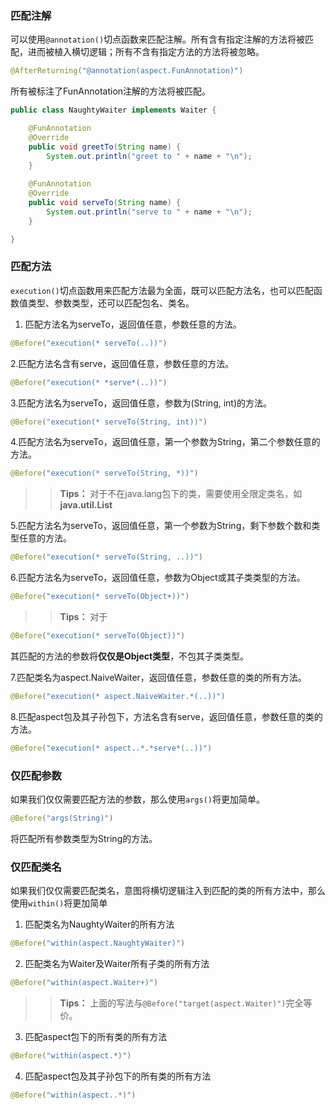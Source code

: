 ### 匹配注解
可以使用`@annotation()`切点函数来匹配注解。所有含有指定注解的方法将被匹配，进而被植入横切逻辑；所有不含有指定方法的方法将被忽略。
```java
@AfterReturning("@annotation(aspect.FunAnnotation)")
```
所有被标注了FunAnnotation注解的方法将被匹配。
```java
public class NaughtyWaiter implements Waiter {

	@FunAnnotation
	@Override
	public void greetTo(String name) {
		System.out.println("greet to " + name + "\n");
	}
	
	@FunAnnotation
	@Override
	public void serveTo(String name) {
		System.out.println("serve to " + name + "\n");
	}

}
```

### 匹配方法
`execution()`切点函数用来匹配方法最为全面，既可以匹配方法名，也可以匹配函数值类型、参数类型，还可以匹配包名、类名。
1. 匹配方法名为serveTo，返回值任意，参数任意的方法。
```java
@Before("execution(* serveTo(..))")
```

2.匹配方法名含有serve，返回值任意，参数任意的方法。
```java
@Before("execution(* *serve*(..))")
```
3.匹配方法名为serveTo，返回值任意，参数为(String, int)的方法。
```java
@Before("execution(* serveTo(String, int))")
```

4.匹配方法名为serveTo，返回值任意，第一个参数为String，第二个参数任意的方法。
```java
@Before("execution(* serveTo(String, *))")
```
>> **Tips：** 对于不在java.lang包下的类，需要使用全限定类名，如**java.util.List**

5.匹配方法名为serveTo，返回值任意，第一个参数为String，剩下参数个数和类型任意的方法。
```java
@Before("execution(* serveTo(String, ..))")
```

6.匹配方法名为serveTo，返回值任意，参数为Object或其子类类型的方法。
```java
@Before("execution(* serveTo(Object+))")
```
>> **Tips：** 对于
```java
@Before("execution(* serveTo(Object))")
```
其匹配的方法的参数将**仅仅是Object类型**，不包其子类类型。

7.匹配类名为aspect.NaiveWaiter，返回值任意，参数任意的类的所有方法。
```java
@Before("execution(* aspect.NaiveWaiter.*(..))")
```

8.匹配aspect包及其子孙包下，方法名含有serve，返回值任意，参数任意的类的方法。
```java
@Before("execution(* aspect..*.*serve*(..))")
```


### 仅匹配参数
如果我们仅仅需要匹配方法的参数，那么使用`args()`将更加简单。
```java
@Before("args(String)")
```
将匹配所有参数类型为String的方法。

### 仅匹配类名
如果我们仅仅需要匹配类名，意图将横切逻辑注入到匹配的类的所有方法中，那么使用`within()`将更加简单
1. 匹配类名为NaughtyWaiter的所有方法
```java
@Before("within(aspect.NaughtyWaiter)")
```

2. 匹配类名为Waiter及Waiter所有子类的所有方法
```java
@Before("within(aspect.Waiter+)")
```
>> **Tips：** 上面的写法与`@Before("target(aspect.Waiter)")`完全等价。

3. 匹配aspect包下的所有类的所有方法
```java
@Before("within(aspect.*)")
```

4. 匹配aspect包及其子孙包下的所有类的所有方法
```java
@Before("within(aspect..*)")
```


